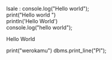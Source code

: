 Isale : console.log("Hello world");   
print("Hello world ")   
println('Hello World')   
console.log("hello world");   
<p>Hello World</p>   
print("werokamu")   
dbms.print_line("Pl");   
